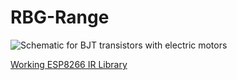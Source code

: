 # RBG-Range

![Schematic for BJT transistors with electric motors](http://i.stack.imgur.com/Ej8CG.png)

[Working ESP8266 IR Library](https://github.com/sebastienwarin/IRremoteESP8266.git)
